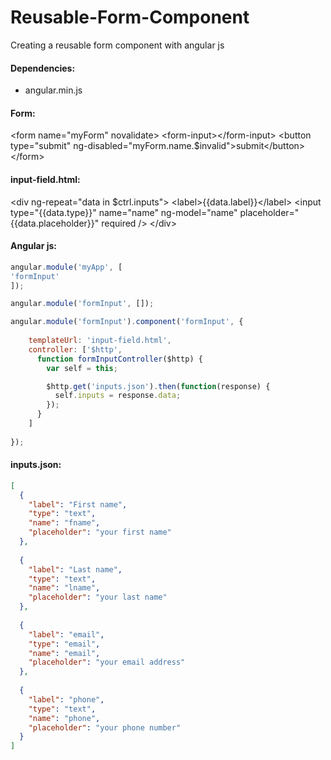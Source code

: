 # Reusable-Form-Component
Creating a reusable form component with angular js


#### Dependencies:
- angular.min.js

#### Form:

&lt;form name="myForm" novalidate&gt;
    &lt;form-input&gt;&lt;/form-input&gt;
    &lt;button type="submit" ng-disabled="myForm.name.$invalid"&gt;submit&lt;/button&gt;
&lt;/form&gt;

#### input-field.html:

&lt;div ng-repeat="data in $ctrl.inputs"&gt;
  &lt;label&gt;{{data.label}}&lt;/label&gt;
  &lt;input type="{{data.type}}" name="name" ng-model="name" placeholder="{{data.placeholder}}" required /&gt;
&lt;/div&gt;

#### Angular js:

```` javascript
angular.module('myApp', [
'formInput'
]);

angular.module('formInput', []);

angular.module('formInput').component('formInput', {
	
    templateUrl: 'input-field.html',
    controller: ['$http',
      function formInputController($http) {
        var self = this;

        $http.get('inputs.json').then(function(response) {
          self.inputs = response.data;
        });
      }
    ]
	
});
````

#### inputs.json:

```` json
[
  {
    "label": "First name",
	"type": "text",
	"name": "fname",
	"placeholder": "your first name"
  },
  
  {
    "label": "Last name",
	"type": "text",
	"name": "lname",
	"placeholder": "your last name"
  },
  
  {
    "label": "email",
	"type": "email",
	"name": "email",
	"placeholder": "your email address"
  },
  
  {
    "label": "phone",
	"type": "text",
	"name": "phone",
	"placeholder": "your phone number"
  }
]
````
